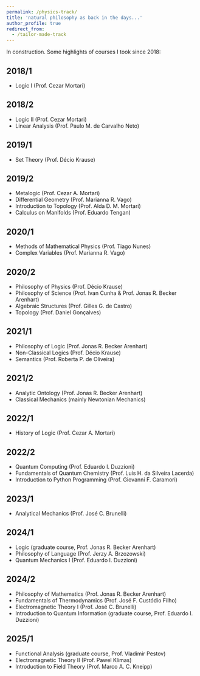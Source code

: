 ```yaml
---
permalink: /physics-track/
title: 'natural philosophy as back in the days...'
author_profile: true
redirect_from: 
  - /tailor-made-track
---
```


In construction. Some highlights of courses I took since 2018:

## 2018/1
- Logic I (Prof. Cezar Mortari)

## 2018/2
- Logic II (Prof. Cezar Mortari)
- Linear Analysis (Prof. Paulo M. de Carvalho Neto)

## 2019/1
- Set Theory (Prof. Décio Krause)

## 2019/2
- Metalogic (Prof. Cezar A. Mortari)  
- Differential Geometry (Prof. Marianna R. Vago)
- Introduction to Topology (Prof. Alda D. M. Mortari)
- Calculus on Manifolds (Prof. Eduardo Tengan)

## 2020/1
- Methods of Mathematical Physics (Prof. Tiago Nunes)
- Complex Variables (Prof. Marianna R. Vago)

## 2020/2
- Philosophy of Physics (Prof. Décio Krause)
- Philosophy of Science (Prof. Ivan Cunha & Prof. Jonas R. Becker Arenhart)
- Algebraic Structures (Prof. Gilles G. de Castro)
- Topology (Prof. Daniel Gonçalves)

## 2021/1
- Philosophy of Logic (Prof. Jonas R. Becker Arenhart)
- Non-Classical Logics (Prof. Décio Krause)
- Semantics (Prof. Roberta P. de Oliveira)

## 2021/2
- Analytic Ontology (Prof. Jonas R. Becker Arenhart)
- Classical Mechanics (mainly Newtonian Mechanics)  

## 2022/1
- History of Logic (Prof. Cezar A. Mortari)

## 2022/2
- Quantum Computing (Prof. Eduardo I. Duzzioni)
- Fundamentals of Quantum Chemistry (Prof. Luis H. da Silveira Lacerda)
- Introduction to Python Programming (Prof. Giovanni F. Caramori)  

## 2023/1
- Analytical Mechanics (Prof. José C. Brunelli)

## 2024/1
- Logic (graduate course, Prof. Jonas R. Becker Arenhart)
- Philosophy of Language (Prof. Jerzy A. Brzozowski)
- Quantum Mechanics I (Prof. Eduardo I. Duzzioni)

## 2024/2
- Philosophy of Mathematics (Prof. Jonas R. Becker Arenhart)
- Fundamentals of Thermodynamics (Prof. José F. Custódio Filho)
- Electromagnetic Theory I (Prof. José C. Brunelli)
- Introduction to Quantum Information (graduate course, Prof. Eduardo I. Duzzioni)  

## 2025/1
- Functional Analysis (graduate course, Prof. Vladimir Pestov)
- Electromagnetic Theory II (Prof. Pawel Klimas)
- Introduction to Field Theory (Prof. Marco A. C. Kneipp)  

